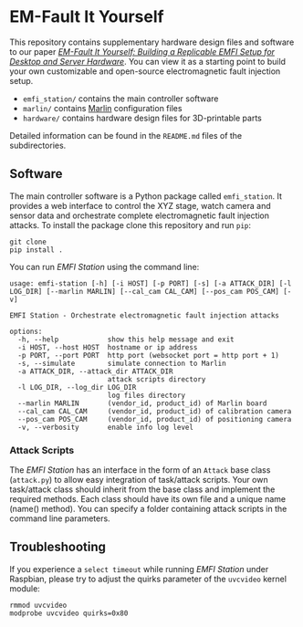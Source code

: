 # EM-Fault It Yourself
This repository contains supplementary hardware design files and software to our paper 
[*EM-Fault It Yourself: Building a Replicable EMFI Setup for Desktop and Server Hardware*](). 
You can view it as a starting point to build your own customizable and open-source electromagnetic fault injection 
setup.

- `emfi_station/` contains the main controller software
- `marlin/` contains [Marlin](https://marlinfw.org/) configuration files
- `hardware/` contains hardware design files for 3D-printable parts

Detailed information can be found in the `README.md` files of the subdirectories.

## Software
The main controller software is a Python package called `emfi_station`. It provides a web interface to control the XYZ
stage, watch camera and sensor data and orchestrate complete electromagnetic fault injection attacks. To install the 
package clone this repository and run `pip`:

```shell
git clone 
pip install .
```

You can run *EMFI Station* using the command line:

```shell
usage: emfi-station [-h] [-i HOST] [-p PORT] [-s] [-a ATTACK_DIR] [-l LOG_DIR] [--marlin MARLIN] [--cal_cam CAL_CAM] [--pos_cam POS_CAM] [-v]

EMFI Station - Orchestrate electromagnetic fault injection attacks

options:
  -h, --help            show this help message and exit
  -i HOST, --host HOST  hostname or ip address
  -p PORT, --port PORT  http port (websocket port = http port + 1)
  -s, --simulate        simulate connection to Marlin
  -a ATTACK_DIR, --attack_dir ATTACK_DIR
                        attack scripts directory
  -l LOG_DIR, --log_dir LOG_DIR
                        log files directory
  --marlin MARLIN       (vendor_id, product_id) of Marlin board
  --cal_cam CAL_CAM     (vendor_id, product_id) of calibration camera
  --pos_cam POS_CAM     (vendor_id, product_id) of positioning camera
  -v, --verbosity       enable info log level
```

### Attack Scripts
The *EMFI Station* has an interface in the form of an `Attack` base class (`attack.py`) to allow easy integration of 
task/attack scripts. Your own task/attack class should inherit from the base class and implement the required 
methods. Each class should have its own file and a unique name (name() method). You can specify a folder containing 
attack scripts in the command line parameters.

## Troubleshooting
If you experience a `select timeout` while running *EMFI Station* under Raspbian, please try to adjust the quirks 
parameter of the `uvcvideo` kernel module:

```shell
rmmod uvcvideo
modprobe uvcvideo quirks=0x80
```
